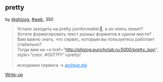 ## pretty
by [@phizog](https://t.me/phizog), [#web](/README.md#web), 350

> Устали заходить на pretty jsonformatter🤢, а он опять лежит?<br>Хотите форматировать текст разных форматов в одном месте?<br>Вам важно знать, что сервис, которым вы пользуетесь работает стабильно?<br>Тогда вам на <a href="http://phizog.punchclub.ru:5000/pretty_json", style="color: #0077FF">pretty</a>!<br><br>исходники сервиса -> <a href="pretty.zip" style="color: #0077FF"> archive.zip </a>


[Write-up](WRITEUP.md)